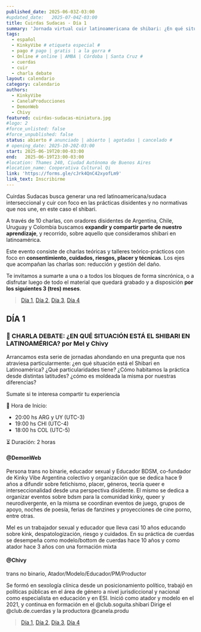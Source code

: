 ```yaml
---
published_date: 2025-06-03Z-03:00
#updated_date:   2025-07-04Z-03:00
title: Cuirdas Sudacas - Día 1
summary: 'Jornada virtual cuir latinoamericana de shibari: ¿En qué situación está el shibari en latinoamérica?'
tags:
  - español
  - KinkyVibe # etiqueta especial #
  - pago # pago | gratis | a la gorra #
  - Online # online | AMBA | Córdoba | Santa Cruz #
  - cuerdas
  - cuir
  - charla debate
layout: calendario
category: calendario
authors:
  - KinkyVibe
  - CanelaProducciones
  - DemonWeb
  - Chivy
featured: cuirdas-sudacas-miniatura.jpg
#logo: 2
#force_unlisted: false
#force_unpublished: false
status: abierto # anunciado | abierto | agotadas | cancelado #
# opening_date: 2025-10-20Z-03:00
start: 2025-06-19T20:00-03:00
end:   2025-06-19T23:00-03:00
#location: Thames 240, Ciudad Autónoma de Buenos Aires
#location_name: Cooperativa Cultural Qi
link: 'https://forms.gle/cJrk4QnC42xyofLm9'
link_text: Inscribirme
---
```

Cuirdas Sudacas busca generar una red latinoamericana/sudaca interseccional y cuir con foco en las prácticas disidentes y no normativas que nos une, en este caso el shibari. 

A través de 10 charlas, con oradores disidentes de Argentina, Chile, Uruguay y Colombia buscamos **expandir y compartir parte de nuestro aprendizaje**, y recorrido, sobre aquello que consideramos shibari en latinoamérica. 

Este evento consiste de charlas teóricas y talleres teórico-prácticos con foco en **consentimiento, cuidados, riesgos, placer y técnicas**. Los ejes que acompañan las charlas son: reducción y gestión del daño.

Te invitamos a sumarte a una o a todos los bloques de forma sincrónica, o a disfrutar luego de todo el material que quedará grabado y a disposición **por los siguientes 3 (tres) meses**.

> [Día 1](/calendario/cuirdas-sudacas-2025-06-dia-1), [Día 2](/calendario/cuirdas-sudacas-2025-06-dia-2), [Día 3](/calendario/cuirdas-sudacas-2025-06-dia-3), [Día 4](/calendario/cuirdas-sudacas-2025-06-dia-4)

## DÍA 1
### 🌈 CHARLA DEBATE: ¿EN QUÉ SITUACIÓN ESTÁ EL SHIBARI EN LATINOAMÉRICA? por Mel y Chivy
Arrancamos esta serie de jornadas ahondando en una pregunta que nos atraviesa particularmente: ¿en qué situación está el Shibari en Latinoamérica? ¿Qué particularidades tiene? ¿Cómo habitamos la práctica desde distintas latitudes? ¿cómo es moldeada la misma por nuestras diferencias?

Sumate si te interesa compartir tu experiencia

📆  Hora de Inicio: 

- 20:00 hs ARG y UY (UTC-3)
- 19:00 hs CHI (UTC-4)
- 18:00 hs COL (UTC-5)

⏳  Duración: 2 horas

#### @DemonWeb

Persona trans no binarie, educador sexual y Educador BDSM, co-fundador de Kinky Vibe Argentina colectivo y organización que se dedica hace 9 años a difundir sobre fetichismo, placer, géneros, teoría queer e interseccionalidad desde una perspectiva disidente. El mismo se dedica a organizar eventos sobre bdsm para la comunidad kinky, queer y neurodivergente, en la misma se coordinan eventos de juego, grupos de apoyo, noches de poesía, ferias de fanzines y proyecciones de cine porno, entre otras.

Mel es un trabajador sexual y educador que lleva casi 10 años educando sobre kink, despatologización, riesgo y cuidados. En su práctica de cuerdas se desempeña como modelo/bottom de cuerdas hace 10 años y como atador hace 3 años con una formación mixta

#### @Chivy

trans no binario, Atador/Modelo/Educador/PM/Productor

Se formó en sexología clínica desde un posicionamiento político, trabajó en políticas públicas en el área de género a nivel jurisdiccional y nacional como especialista en educación y en ESI. Inició como atador y modelo en el 2021, y continua en formación en el @club.soguita.shibari Dirige el @club.de.cuerdas y la productora @canela.produ

> [Día 1](/calendario/cuirdas-sudacas-2025-06-dia-1), [Día 2](/calendario/cuirdas-sudacas-2025-06-dia-2), [Día 3](/calendario/cuirdas-sudacas-2025-06-dia-3), [Día 4](/calendario/cuirdas-sudacas-2025-06-dia-4)